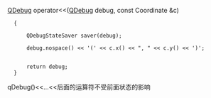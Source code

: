 [QDebug](qdebug.html#QDebug) operator<<([QDebug](qdebug.html#QDebug) debug, const Coordinate &c)

```
  {
```

```
      QDebugStateSaver saver(debug);
```

```
      debug.nospace() << '(' << c.x() << ", " << c.y() << ')';
```

```

```

```
      return debug;
  }
```



qDebug()<<...<<后面的运算符不受前面状态的影响










